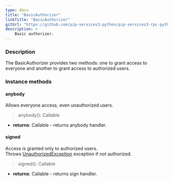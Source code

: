 ```yaml
---
type: docs
title: "BasicAuthorizer"
linkTitle: "BasicAuthorizer"
gitUrl: "https://github.com/pip-services3-python/pip-services3-rpc-python"
description: >
    Basic authorizer.
---
```


### Description

The BasicAuthorizer provides two methods: one to grant access to everyone and another to grant access to authorized users.

### Instance methods

#### anybody
Allows everyone access, even unauthorized users.
> anybody(): Callable

- **returns**: Callable - returns anybody handler.

#### signed
Access is granted only to authorized users.  
Throws [UnauthorizedException](../../../commons/errors/unauthorized_exception) exception if not authorized.

> signed(): Callable

- **returns**: Callable - returns sign handler.
